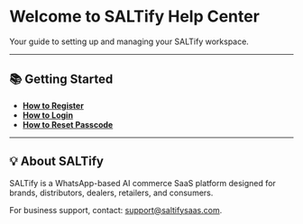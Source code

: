 # Welcome to SALTify Help Center

Your guide to setting up and managing your SALTify workspace.

---

## 📚 Getting Started

- **[How to Register](account-management/how-to-register.md)**  
- **[How to Login](account-management/how-to-login.md)**  
- **[How to Reset Passcode](account-management/how-to-reset-passcode.md)**  

---

## 💡 About SALTify

SALTify is a WhatsApp-based AI commerce SaaS platform designed for brands, distributors, dealers, retailers, and consumers.

For business support, contact: [support@saltifysaas.com](mailto:support@saltifysaas.com).
